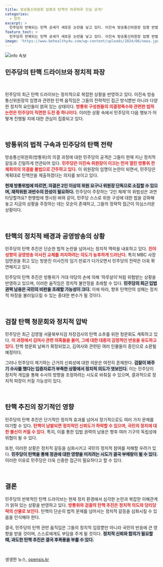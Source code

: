 ```yaml
---
title: 방송통신위원회 임명과 탄핵의 하루하루 진실 공개!
categories:
  - 정치
excerpt: >
  민주당의 반복되는 탄핵 공세가 새로운 논란을 낳고 있다. 이진숙 방송통신위원장 임명 반발로 탄핵안을 제출하며, 김건희 여사 관련 검사를 겨냥한 청문회도 추진 중이다. 과연 정치적 계산일까, 또는 진정한 법적 근거가 있는 것일까?
feature_text: >
  민주당의 반복되는 탄핵 공세가 새로운 논란을 낳고 있다. 이진숙 방송통신위원장 임명 반발로 탄핵안을 제출하며, 김건희 여사 관련 검사를 겨냥한 청문회도 추진 중이다. 과연 정치적 계산일까, 또는 진정한 법적 근거가 있는 것일까?
image: 'https://www.behealthy4u.com/wp-content/uploads/2024/06/news.jpg'
---
```


<p><img src="https://www.behealthy4u.com/wp-content/uploads/2024/06/news.jpg" alt="info 속보" /></p>

<h2>민주당의 탄핵 드라이브와 정치적 파장</h2>

<p data-ke-size="size16">&nbsp;</p>

<p>민주당의 최근 탄핵 드라이브는 정치적으로 복잡한 상황을 반영하고 있다. 이진숙 방송통신위원장의 임명과 관련한 탄핵 움직임은 그들의 전략적인 접근 방식뿐만 아니라 다양한 정치적 요인들이 얽혀 있는 상태이다. <b><span style="color: #ee2323;">방통위 구성원들의 의결정족수와 관련한 법적 논란은 민주당이 직면한 도전 중 하나이다.</span></b> 이러한 상황 속에서 민주당의 다음 행보가 어떻게 진행될 지에 대한 관심이 집중되고 있다. </p>

<p data-ke-size="size16">&nbsp;</p>

<h2>방통위의 법적 구속과 민주당의 탄핵 전략</h2>

<p>방송통신위원회(방통위)의 의결 과정에 대한 민주당의 공격은 그들이 현재 지닌 정치적 갈등과 긴밀하게 연관되어 있다. <b><span style="color: #ee2323;">민주당은 이진숙 위원장이 이끄는 먼저 열린 방통위 전체회의의 의결을 불법으로 간주하고 있다.</span></b> 이 위원장의 임명이 논란이 되면서, 민주당은 계획대로 탄핵안을 제출하겠다는 의지를 보이고 있다.</p>

<p><b><span style="background-color: #21538527;">현재 방통위법에 따르면, 의결은 2인 이상의 위원 요구나 위원장 단독으로 소집할 수 있으며, 재적위원 과반수의 찬성이 필요하다.</span></b> 민주당이 주장하는 '2인 체제'의 위법성은 과연 타당할까요? 현행법에 명시된 바와 같이, 민주당 스스로 위원 구성에 대한 법을 강화해 놓고 지금의 상황을 주장하는 데는 모순이 존재하고, 그들의 정략적 접근이 의심스러운 상황이다. </p>

<p data-ke-size="size16">&nbsp;</p>

<h2>탄핵의 정치적 배경과 공영방송의 상황</h2>

<p>민주당의 탄핵 추진은 단순한 법적 논란을 넘어서는 정치적 맥락을 내포하고 있다. <b><span style="color: #ee2323;">친야 성향의 공영방송 이사진 교체를 저지하려는 의도가 농후하게 드러난다.</span></b> 특히 MBC 사장 임면권을 쥐고 있는 방문진 이사진의 임기 만료가 다가오면서 민주당의 전략은 더욱 확연해지고 있다.</p>

<p>민주당의 탄핵 추진은 방통위가 거대 야당의 손에 의해 ‘하루살이’처럼 위협받는 상황을 반영하고 있으며, 이러한 움직임은 정치적 불안정을 초래할 수 있다. <b><span style="background-color: #21538527;">민주당의 최근 입법 권력 남용은 국민의 비판을 초래할 가능성이 크다.</span></b> 이에 따라, 향후 탄핵안의 성패는 정치적 파장을 불러일으킬 수 있는 중대한 변수가 될 것이다. </p>

<p data-ke-size="size16">&nbsp;</p>

<h2>검찰 탄핵 청문회와 정치적 압박</h2>

<p>민주당은 최근 김영철 서울북부지검 차장검사의 탄핵 소추를 위한 청문회도 계획하고 있다. <b><span style="color: #ee2323;">이 과정에서 김여사 관련 의혹들을 들어, 그에 대한 대중의 감정적인 반응을 유도하고 있다.</span></b> 탄핵 청문회 날짜가 확정되었고, 김여사와 관련된 여러 인물들이 증인으로 소환될 예정이다.</p>

<p>그러나 민주당이 제기하는 근거의 신뢰성에 대한 의문은 여전히 존재한다. <b><span style="background-color: #21538527;">검찰이 봐주기 수사를 했다는 입증자료가 부족한 상황에서 정치적 의도가 엿보인다.</span></b> 이는 민주당이 정치적 개입을 통해 수사의 방향을 조정하려는 시도로 비춰질 수 있으며, 결과적으로 정치적 파장이 커질 가능성이 있다.</p>

<p data-ke-size="size16">&nbsp;</p>

<h2>탄핵 추진의 장기적인 영향</h2>

<p>민주당의 탄핵 추진은 단기적인 정치적 효과를 넘어서 장기적으로도 여러 가지 문제를 야기할 수 있다. <b><span style="color: #ee2323;">탄핵이 남발되면 정치적인 신뢰도가 하락할 수 있으며, 국민의 정치에 대한 불신이 커질 수 있다.</span></b> 특히, 이를 통한 입법 권력의 남용은 향후 여러 기구의 독립성에 위협이 될 수 있다. </p>

<p>또한, 이러한 상황은 정치적 갈등을 심화시키고 국민의 정치적 참여를 저해할 우려가 있다. <b><span style="background-color: #21538527;">민주당이 탄핵을 통해 정권에 대한 영향을 미치려는 시도가 결국 부메랑이 될 수 있다.</span></b> 이러한 이유로 민주당은 더욱 신중한 접근이 필요하다고 할 수 있다. </p>

<p data-ke-size="size16">&nbsp;</p>

<h2>결론</h2>

<p>민주당의 반복적인 탄핵 드라이브는 현재 정치 환경에서 심각한 논란과 복잡한 이해관계가 얽혀 있는 상황을 반영하고 있다. <b><span style="color: #ee2323;">방통위와 검찰의 탄핵 추진은 정치적 의도와 당리당략의 산물로 보인다.</span></b> 탄핵이 단순히 법적 문제를 넘어서는 정치적 갈등을 심화시킬 수 있음을 인식해야 한다. </p>

<p>결국, 민주당의 탄핵 관련 움직임은 그들의 정치적 입장뿐만 아니라 국민의 반응에 큰 영향을 받을 것이며, 스스로에게도 부담을 주게 될 것이다. <b><span style="background-color: #21538527;">정치적 신뢰와 합의가 필요할 때, 과도한 탄핵 추진은 결국 후폭풍을 부를 수 있다.</span></b></p>

<p data-ke-size="size16">&nbsp;</p>
생생한 뉴스, <a href="https://opensis.kr" rel="dofollow">opensis.kr</a>


